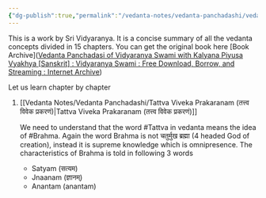 ```yaml
---
{"dg-publish":true,"permalink":"/vedanta-notes/vedanta-panchadashi/vedanta-panchadashi/","tags":["vedanta"]}
---
```



This is a work by Sri Vidyaranya. It is a concise summary of all the vedanta concepts divided in 15 chapters. You can get the original book here [Book Archive]([Vedanta Panchadasi of Vidyaranya Swami with Kalyana Piyusa Vyakhya [Sanskrit] : Vidyaranya Swami : Free Download, Borrow, and Streaming : Internet Archive](https://archive.org/details/Vedanta.Panchadasi.with.Kalyana.Piyusa.Vyakhya))

Let us learn chapter by chapter 

1. [[Vedanta Notes/Vedanta Panchadashi/Tattva Viveka Prakaranam (तत्त्व विवेक प्रकरणं)\|Tattva Viveka Prakaranam (तत्त्व विवेक प्रकरणं)]]
   
   We need to understand that the word #Tattva  in vedanta means the idea of #Brahma. Again the word Brahma is not चतुर्मुख ब्रह्मा  (4 headed God of creation), instead it is supreme knowledge which is omnipresence. The characteristics of Brahma is told in following 3 words 
   * Satyam (सत्यम)
   * Jnaanam (ज्ञानम्)
   * Anantam (anantam)

